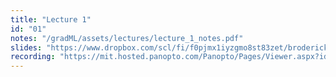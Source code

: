 ```yaml
---
title: "Lecture 1"
id: "01"
notes: "/gradML/assets/lectures/lecture_1_notes.pdf"
slides: "https://www.dropbox.com/scl/fi/f0pjmx1iyzgmo8st83zet/broderick_lecture_01_share.pdf?rlkey=fz6ld671fgjctvy27ofp0c54i&e=1&dl=0"
recording: "https://mit.hosted.panopto.com/Panopto/Pages/Viewer.aspx?id=6f9530ff-4878-4a3e-bef3-b1d800ddc24c"
---
```

